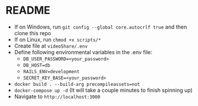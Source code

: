 # README

- If on Windows, run `git config --global core.autocrlf true` and then clone this repo
- If on Linux, run `chmod +x scripts/*`
- Create file at `videoShare/.env`
- Define following environmental variables in the .env file:
  * `DB_USER_PASSWORD=<your_password>`
  * `DB_HOST=db`
  * `RAILS_ENV=development`
  * `SECRET_KEY_BASE=<your_password>`
- `docker build . --build-arg precompileassets=not`
- `docker-compose up -d` (It will take a couple minutes to finish spinning up)
- Navigate to `http://localhost:3000`
